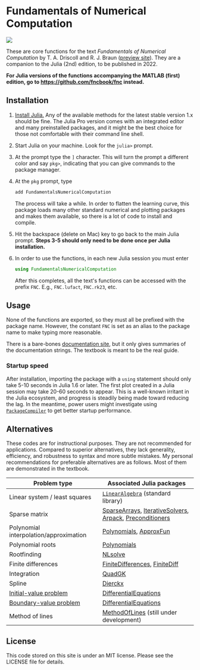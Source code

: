 # Fundamentals of Numerical Computation

[![][docs-stable-img]][docs-stable-url]

These are core functions for the text *Fundamentals of Numerical Computation* by T. A. Driscoll and R. J. Braun ([preview site](http://tobydriscoll.net/unlinked/fnc-preview/)). They are a companion to the Julia (2nd) edition, to be published in 2022.

**For Julia versions of the functions accompanying the MATLAB (first) edition, go to https://github.com/fncbook/fnc instead.**

## Installation

1. [Install Julia.](https://julialang.org/downloads/) Any of the available methods for the latest stable version 1.x should be fine. The Julia Pro version comes with an integrated editor and many preinstalled packages, and it might be the best choice for those not comfortable with their command line shell.
2. Start Julia on your machine. Look for the `julia>` prompt.
3. At the prompt type the `]` character. This will turn the prompt a different color and say `pkg>`, indicating that you can give commands to the package manager.
4. At the `pkg` prompt, type

   ```julia
   add FundamentalsNumericalComputation
   ```

   The process will take a while. In order to flatten the learning curve, this package loads many other standard numerical and plotting packages and makes them available, so there is a lot of code to install and compile.
5. Hit the backspace (delete on Mac) key to go back to the main Julia prompt. **Steps 3-5 should only need to be done once per Julia installation.**
6. In order to use the functions, in each new Julia session you must enter

   ```julia
   using FundamentalsNumericalComputation
   ```

   After this completes, all the text's functions can be accessed with the prefix `FNC`. E.g., `FNC.lufact`, `FNC.rk23`, etc.

## Usage

None of the functions are exported, so they must all be prefixed with the package name. However, the constant `FNC` is set as an alias to the package name to make typing more reasonable. 

There is a bare-bones [documentation site][docs-stable-url], but it only gives summaries of the documentation strings. The textbook is meant to be the real guide.

### Startup speed

After installation, importing the package with a `using` statement should only take 5-10 seconds in Julia 1.6 or later. The first plot created in a Julia session may take 20-60 seconds to appear. This is a well-known irritant in the Julia ecosystem, and progress is steadily being made toward reducing the lag. In the meantime, power users might investigate using [`PackageCompiler`](https://julialang.github.io/PackageCompiler.jl/dev/) to get better startup performance.

## Alternatives 

These codes are for instructional purposes. They are not recommended for applications. Compared to superior alternatives, they lack generality, efficiency, and robustness to syntax and more subtle mistakes. My personal recommendations for preferable alternatives are as follows. Most of them are demonstrated in the textbook.

|  Problem type | Associated Julia packages |
|-----------------|---------------|
| Linear system / least squares   |  [`LinearAlgebra`](https://docs.julialang.org/en/v1/stdlib/LinearAlgebra/#man-linalg) (standard library)   |
| Sparse matrix     | [SparseArrays](https://docs.julialang.org/en/v1/stdlib/SparseArrays/#Sparse-Arrays), [IterativeSolvers](https://iterativesolvers.julialinearalgebra.org/stable/),  [Arpack](https://arpack.julialinearalgebra.org/stable/), [Preconditioners](https://github.com/mohamed82008/Preconditioners.jl) |
| Polynomial interpolation/approximation  | [Polynomials](https://juliamath.github.io/Polynomials.jl/stable/), [ApproxFun](https://juliaapproximation.github.io/ApproxFun.jl/stable/) |
| Polynomial roots    | [Polynomials](https://juliamath.github.io/Polynomials.jl/stable/#Root-finding-1) |
| Rootfinding       | [NLsolve](https://github.com/JuliaNLSolvers/NLsolve.jl) |
| Finite differences | [FiniteDifferences](https://juliadiff.org/FiniteDifferences.jl/latest/), [FiniteDiff](https://github.com/JuliaDiff/FiniteDiff.jl) | 
| Integration        | [QuadGK](https://juliamath.github.io/QuadGK.jl/stable/) |
| Spline  | [Dierckx](https://github.com/kbarbary/Dierckx.jl)  | 
| [Initial-value problem](https://diffeq.sciml.ai/latest/tutorials/ode_example/#ode_example)   | [DifferentialEquations](https://diffeq.sciml.ai/latest/) | 
| [Boundary-value problem](https://diffeq.sciml.ai/latest/tutorials/bvp_example/#Boundary-Value-Problems)  | [DifferentialEquations](https://diffeq.sciml.ai/latest/) |
| Method of lines  |  [MethodOfLines](https://methodoflines.sciml.ai/dev/) (still under development)


## License

This code stored on this site is under an MIT license. Please see the LICENSE file for details.

[docs-stable-img]: https://img.shields.io/badge/docs-stable-blue.svg
[docs-stable-url]: https://fncbook.github.io/FundamentalsNumericalComputation.jl/stable
